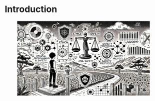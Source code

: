 # Introduction



<figure><img src="../.gitbook/assets/image (157).png" alt=""><figcaption></figcaption></figure>

